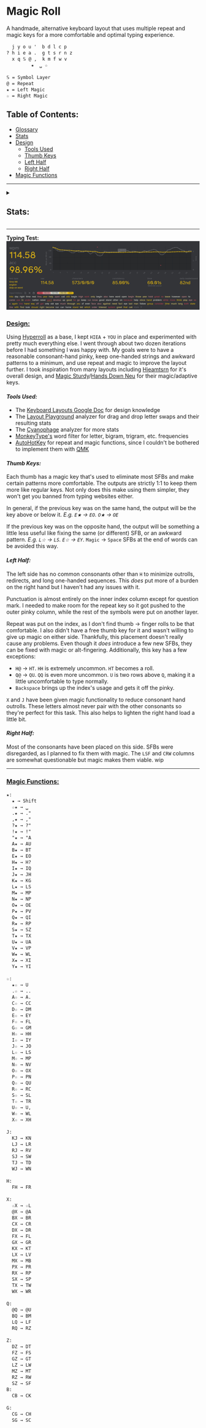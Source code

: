 # Magic Roll
A handmade, alternative keyboard layout that uses multiple repeat and magic keys for a more comfortable and optimal typing experience.
```
  j y o u '  b d l c p 
? h i e a .  g t s r n z
  x q 𝕊 @ ,  k m f w v
         ★  ␣ ☆

𝕊 = Symbol Layer
@ = Repeat
★ = Left Magic
☆ = Right Magic
```
## Table of Contents:
- [Glossary](glossary.md)
- [Stats](#stats)
- [Design](#design)
  - [Tools Used](#tools-used) 
  - [Thumb Keys](#thumb-keys)
  - [Left Half](#left-half)
  - [Right Half](#right-half)
- [Magic Functions](#magic-functions)
---
<details>
  <summary><h2>Stats:</h2></summary>
Without repeat or magic unless specified.

**[Layout Playground](https://oxey.dev/playground/index.html "Layout Playground"):**
![without repeat](images/without%20repeat.jpg)
**[Layout Playground](https://oxey.dev/playground/index.html "Layout Playground")** (With Repeat):
![repeat](images/repeat.jpg)
**[Cyanophage](https://cyanophage.github.io/playground.html?layout=jyou%27bdlcp-hiea.gtsrnzxq%5C%3D%2Ckmfwv%2F%3B&mode=ergo&lan=english "View on Cyanophage"):**
![cyanophage](images/cyanophage.jpg)
**[KeySolve](https://drowningnewt.github.io/keysolve-web "Keysolve"):**
![keysolve](images/keysolve.jpg)

</details>

---
**Typing Test:**
![typing test](images/typing%20test.jpg)

### <ins>Design:

Using [Hyperroll](https://docs.google.com/document/d/1_a5Nzbkwyk1o0bvTctZrtgsee9jSP-6I0q3A0_9Mzm0/edit?tab=t.0#heading=h.an6umzmpc3dj "Hyperroll Keyboard Layout") 
as a base, I kept `HIEA` + `YOU` in place and experimented with pretty much everything else. I went through about two dozen iterations before I had something I was happy with. My goals were to have a reasonable consonant-hand pinky, keep one-handed strings and awkward patterns to a minimum, and use repeat and magic to improve the layout further. I took inspiration from many layouts including [Hieamtsrn](https://docs.google.com/document/d/1_a5Nzbkwyk1o0bvTctZrtgsee9jSP-6I0q3A0_9Mzm0/edit?tab=t.0#heading=h.ojttb28dodph "Hieamtsrn") for it's overall design, and [Magic Sturdy](https://github.com/Ikcelaks/keyboard_layouts/blob/main/magic_sturdy/magic_sturdy.md "Magic Sturdy")/[Hands Down Neu](https://sites.google.com/alanreiser.com/handsdown/home/hands-down-neu "Hands Down Neu") for their magic/adaptive keys.

#### *Tools Used:*
- The [Keyboard Layouts Google Doc](https://docs.google.com/document/d/1W0jhfqJI2ueJ2FNseR4YAFpNfsUM-_FlREHbpNGmC2o "Keyboard Layouts Google Doc") for design knowledge
- The [Layout Playground](https://oxey.dev/playground/index.html "Layout Playground") analyzer for drag and drop letter swaps and their resulting stats
- The [Cyanophage](https://cyanophage.github.io "Cyanophage Analyzer") analyzer for more stats
- [MonkeyType's](https://monkeytype.com "MonkeyType") word filter for letter, bigram, trigram, etc. frequencies
- [AutoHotKey](https://www.autohotkey.com "AutoHotkey's Website") for repeat and magic functions, since I couldn't be bothered to implement them with [QMK](https://docs.qmk.fm/features/repeat_key "QMK Repeat/Magic Documentation")

#### *Thumb Keys:*
Each thumb has a magic key that's used to eliminate most SFBs and make certain patterns more comfortable. The outputs are strictly 1:1 to keep them more like regular keys. Not only does this make using them simpler, they won't get you banned from typing websites either.

In general, if the previous key was on the same hand, the output will be the key above or below it. *E.g. `E★` → `EO`. `O★` → `OE`*

If the previous key was on the opposite hand, the output will be something a little less useful like fixing the same (or different) SFB, or an awkward pattern. *E.g. `L☆` → `LS`. `E☆` → `EY`*. `Magic` → `Space` SFBs at the end of words can be avoided this way.

#### *Left Half:*
The left side has no common consonants other than `H` to minimize outrolls, redirects, and long one-handed sequences. This *does* put more of a burden on the right hand but I haven't had any issues with it.

Punctuation is almost entirely on the inner index column except for question mark. I needed to make room for the repeat key so it got pushed to the outer pinky column, while the rest of the symbols were put on another layer.

Repeat was put on the index, as I don't find thumb → finger rolls to be that comfortable. I also didn't have a free thumb key for it and wasn't willing to give up magic on either side. Thankfully, this placement doesn't really cause any problems. Even though it *does* introduce a few new SFBs, they can be fixed with magic or alt-fingering. Additionally, this key has a few exceptions:
- `H@` → `HT`. `HH` is extremely uncommon. `HT` becomes a roll.
- `Q@` → `QU`. `QQ` is even more uncommon. `U` is two rows above `Q`, making it a little uncomfortable to type normally.
- `Backspace` brings up the index's usage and gets it off the pinky.

`X` and `J` have been given magic functionality to reduce consonant hand outrolls. These letters almost never pair with the other consonants so they're perfect for this task. This also helps to lighten the right hand load a little bit.

#### *Right Half:*
Most of the consonants have been placed on this side. SFBs were disregarded, as I planned to fix them with magic. The `LSF` and `CRW` columns are somewhat questionable but magic makes them viable.
wip

---

### <ins>Magic Functions:
```
★:
  ★ → Shift
  ☆★ → ␣
  .★ → ." 
  ,★ → ,"
  ?★ → ?"
  !★ → !"
  "★ → "A
  A★ → AU
  B★ → BT
  E★ → EO
  H★ → H?
  I★ → IQ
  J★ → JH
  K★ → KG
  L★ → LS
  M★ → MP
  N★ → NP
  O★ → OE
  P★ → PV
  Q★ → QI
  R★ → RP
  S★ → SZ
  T★ → TX
  U★ → UA
  V★ → VP
  W★ → WL
  X★ → XI
  Y★ → YI 

☆:
  ★☆ → U
  .☆ → ..
  A☆ → A.
  C☆ → CC
  D☆ → DM
  E☆ → EY
  F☆ → FL
  G☆ → GM
  H☆ → HH
  I☆ → IY
  J☆ → JO
  L☆ → LS
  M☆ → MP
  N☆ → NV
  O☆ → OX
  P☆ → PN
  Q☆ → QU
  R☆ → RC
  S☆ → SL
  T☆ → TR
  U☆ → U,
  W☆ → WL
  X☆ → XH

J:
  KJ → KN
  LJ → LR
  RJ → RV
  SJ → SW
  TJ → TD
  WJ → WN

H:
  FH → FR

X:
  ☆X → ☆L
  @X → @A
  BX → BR
  CX → CR
  DX → DR
  FX → FL
  GX → GR
  KX → KT
  LX → LV
  MX → MB
  PX → PR
  RX → RP
  SX → SP
  TX → TW
  WX → WR

Q:
  @Q → @U
  BQ → BM
  LQ → LF
  RQ → RZ

Z:
  DZ → DT
  FZ → FS
  GZ → GT
  LZ → LW
  MZ → MT
  RZ → RW
  SZ → SF
B:
  CB → CK

G:
  CG → CH
  SG → SC
```
